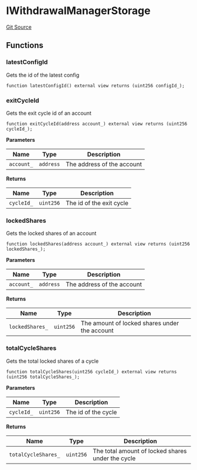 # IWithdrawalManagerStorage

[Git Source](https://github.com/bsostech/isle/blob/1b9b42ecc99464a07a9859078c2c7bc923a6500d/docs/contracts/reference/interfaces)

## Functions

### latestConfigId

Gets the id of the latest config

```solidity
function latestConfigId() external view returns (uint256 configId_);
```

### exitCycleId

Gets the exit cycle id of an account

```solidity
function exitCycleId(address account_) external view returns (uint256 cycleId_);
```

**Parameters**

| Name       | Type      | Description                |
| ---------- | --------- | -------------------------- |
| `account_` | `address` | The address of the account |

**Returns**

| Name       | Type      | Description              |
| ---------- | --------- | ------------------------ |
| `cycleId_` | `uint256` | The id of the exit cycle |

### lockedShares

Gets the locked shares of an account

```solidity
function lockedShares(address account_) external view returns (uint256 lockedShares_);
```

**Parameters**

| Name       | Type      | Description                |
| ---------- | --------- | -------------------------- |
| `account_` | `address` | The address of the account |

**Returns**

| Name            | Type      | Description                                   |
| --------------- | --------- | --------------------------------------------- |
| `lockedShares_` | `uint256` | The amount of locked shares under the account |

### totalCycleShares

Gets the total locked shares of a cycle

```solidity
function totalCycleShares(uint256 cycleId_) external view returns (uint256 totalCycleShares_);
```

**Parameters**

| Name       | Type      | Description         |
| ---------- | --------- | ------------------- |
| `cycleId_` | `uint256` | The id of the cycle |

**Returns**

| Name                | Type      | Description                                       |
| ------------------- | --------- | ------------------------------------------------- |
| `totalCycleShares_` | `uint256` | The total amount of locked shares under the cycle |
